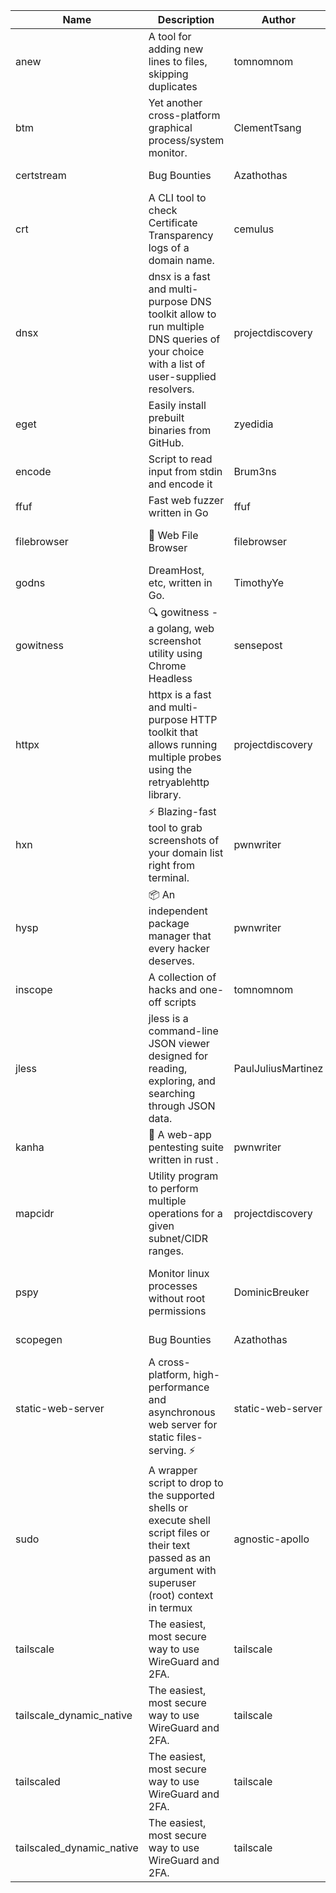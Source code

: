 | Name | Description | Author | Repository | Stars | Version | Updated | Size | SHA256SUM | B3SUM | Source | Language | License |
| ---- | ----------- | ------ | ---------- | ----- | ------- | ------- | ---- | --- | ------ | --------|-------- | ------- |
| anew | A tool for adding new lines to files, skipping duplicates | tomnomnom | [https://github.com/tomnomnom/anew](https://github.com/tomnomnom/anew) | 1109 | v0.1.1 | 2022-03-15T22:35:31Z | 1.41 MB | 54a988d0cfd4bd7914ff887a61babfe0aa1230a1c7768f0d0a4e476072305d35 | 9c01bb20cbd0146e0ec36133ad98c8e4455c8af78844bb9f0aa32df7020caa12 | https://raw.githubusercontent.com/Azathothas/Toolpacks/main/aarch64_arm64_v8a_Android/anew | Go | MIT License |
| btm | Yet another cross-platform graphical process/system monitor. | ClementTsang | [https://github.com/ClementTsang/bottom](https://github.com/ClementTsang/bottom) | 8216 | 0.9.6 | 2023-08-27T01:43:44Z | 3.11 MB | 3972c2a025d299d7156755bd4db12b5654ec551ecb44616b64a8cc7900e51c46 | 0239eed89a8d263fca4fa5729fbeab1e12234e84773317e9dc99ff941a41c1e7 | https://raw.githubusercontent.com/Azathothas/Toolpacks/main/aarch64_arm64_v8a_Android/btm | Rust | MIT License |
| certstream |  Bug Bounties | Azathothas | [https://github.com/Azathothas/Arsenal](https://github.com/Azathothas/Arsenal) | 13 | null |  | 4.54 MB | ac8210c810083dde974e4c9b6183de5f54b524d3e1661dddc8c69bae90f8c2f4 | 866a0c37b36908ed81045c61be00e986283284bbb674b0f2d2e61ce95a3117bc | https://raw.githubusercontent.com/Azathothas/Toolpacks/main/aarch64_arm64_v8a_Android/certstream | Shell | null |
| crt | A CLI tool to check Certificate Transparency logs of a domain name. | cemulus | [https://github.com/cemulus/crt](https://github.com/cemulus/crt) | 64 | v0.1.0 | 2022-03-08T21:41:54Z | 4.63 MB | a31d94fae6613d670a436d19d15a0fc23e07d67a6da909493b8c0cf385ff4071 | cd187621c559a0c93de8ee0422576c30cbc6212ae08abeaa431bc92c555b8eb6 | https://raw.githubusercontent.com/Azathothas/Toolpacks/main/aarch64_arm64_v8a_Android/crt | Go | Apache License 2.0 |
| dnsx | dnsx is a fast and multi-purpose DNS toolkit allow to run multiple DNS queries of your choice with a list of user-supplied resolvers. | projectdiscovery | [https://github.com/projectdiscovery/dnsx](https://github.com/projectdiscovery/dnsx) | 1824 | v1.1.6 | 2023-11-11T19:20:44Z | 25.01 MB | b23ef5f4cfbd22e653c6ead5961bd8bdfacf240ee7db10d1de505cfbaf149f36 | f08fc40de7a00d6891f0f4d0b997dbcb23c419d165a1cf95df1e78a9492bb150 | https://raw.githubusercontent.com/Azathothas/Toolpacks/main/aarch64_arm64_v8a_Android/dnsx | Go | MIT License |
| eget | Easily install prebuilt binaries from GitHub. | zyedidia | [https://github.com/zyedidia/eget](https://github.com/zyedidia/eget) | 659 | v1.3.3 | 2023-02-22T05:15:46Z | 6.49 MB | 97ead87bd056be0dfae9d472b6dd9264fc712642c0bdde3187f127ad9acd45dd | 481f076eb60d0265749c709226680a05249707bd2342a09921ad5ebca41a3346 | https://raw.githubusercontent.com/Azathothas/Toolpacks/main/aarch64_arm64_v8a_Android/eget | Go | MIT License |
| encode | Script to read input from stdin and encode it | Brum3ns | [https://github.com/Brum3ns/encode](https://github.com/Brum3ns/encode) | 18 | null |  | 2.49 MB | 85c0b547d113c7b2d6894a9cd8574c2779b4a30c87542ab1a319871fde6a5568 | b97c2406ef93ba82a94c6b47764feacc048a7447023b3d7248dbf84c5e2011c0 | https://raw.githubusercontent.com/Azathothas/Toolpacks/main/aarch64_arm64_v8a_Android/encode | Go | MIT License |
| ffuf | Fast web fuzzer written in Go | ffuf | [https://github.com/ffuf/ffuf](https://github.com/ffuf/ffuf) | 10740 | v2.1.0 | 2023-09-16T12:23:19Z | 8.18 MB | 067bea7ab87af61c992baf2298a8cf632fa3b2e7f9f17d0c4797633494df2763 | 46c1543ac9daed8c67b8147f40b5aad8b7bae6621e7a4df69ef2033e5a1dac5a | https://raw.githubusercontent.com/Azathothas/Toolpacks/main/aarch64_arm64_v8a_Android/ffuf | Go | MIT License |
| filebrowser | 📂 Web File Browser | filebrowser | [https://github.com/filebrowser/filebrowser](https://github.com/filebrowser/filebrowser) | 22102 | v2.27.0 | 2024-01-02T14:38:37Z | 13.29 MB | a4d452bd269cf3a839e0c1f1e653333509ba78002cea79c5c912073d78eaae87 | 69d16985357c722c692c9ba4609b697fb9f6a2e931c018d92cb41c97f3449f37 | https://raw.githubusercontent.com/Azathothas/Toolpacks/main/aarch64_arm64_v8a_Android/filebrowser | Go | Apache License 2.0 |
| godns |  DreamHost, etc, written in Go. | TimothyYe | [https://github.com/TimothyYe/godns](https://github.com/TimothyYe/godns) | 1385 | v3.0.5 | 2024-01-05T15:35:43Z | 11.81 MB | ec9a281ae2523e52cb3464882b2ece620da174447bc8854ae4f4c1f5ea8a3211 | c756831827f70ae9710cd80cd621f24f74664b36277cc370d0ac8b0707621ae2 | https://raw.githubusercontent.com/Azathothas/Toolpacks/main/aarch64_arm64_v8a_Android/godns | Go | Apache License 2.0 |
| gowitness | 🔍 gowitness - a golang, web screenshot utility using Chrome Headless | sensepost | [https://github.com/sensepost/gowitness](https://github.com/sensepost/gowitness) | 2524 | 2.5.1 | 2023-10-29T11:11:30Z | 25.96 MB | 5bdc90f551e3b2f60dc36fd37cb7db0db5e62ab28a718e7588557382ff51f963 | 0f06d5b2f340d36ae05c48a694e8448bd2d72cbef27f0e34f6ea2299520d4019 | https://raw.githubusercontent.com/Azathothas/Toolpacks/main/aarch64_arm64_v8a_Android/gowitness | Go | GNU General Public License v3.0 |
| httpx | httpx is a fast and multi-purpose HTTP toolkit that allows running multiple probes using the retryablehttp library. | projectdiscovery | [https://github.com/projectdiscovery/httpx](https://github.com/projectdiscovery/httpx) | 6320 | v1.3.7 | 2023-11-13T07:26:10Z | 39.73 MB | 1f4a29ab01e0dfbdb90832bb7ba42c2933f9140d8b3a73d6599d99ec27e76a09 | dc7f8508df264499314febfc9e7208a3bf53694a0138323356ccd4340ebffe6c | https://raw.githubusercontent.com/Azathothas/Toolpacks/main/aarch64_arm64_v8a_Android/httpx | Go | MIT License |
| hxn | ⚡ Blazing-fast tool to grab screenshots of your domain list right from terminal. | pwnwriter | [https://github.com/pwnwriter/haylxon](https://github.com/pwnwriter/haylxon) | 349 | v0.1.9 | 2023-11-03T07:24:19Z | 6.03 MB | dfbc687a895ffd348fd622ec4981d5ebb0f424915e7ce3efc131eba898221108 | 168f821cbbceee545ce339a365f3d9f6005d0a58611ae5d42daee7654544b273 | https://raw.githubusercontent.com/Azathothas/Toolpacks/main/aarch64_arm64_v8a_Android/hxn | Rust | MIT License |
| hysp | 📦 An independent package manager that every hacker deserves. | pwnwriter | [https://github.com/pwnwriter/hysp](https://github.com/pwnwriter/hysp) | 387 | v0.1.2 | 2023-12-13T15:03:18Z | 3.26 MB | 18db867810874e9dc75754cf3bdb846ca5d0393ea0eda316c3f716321a1adfd9 | 2e07f4cebe88aeda46e7903eb8552236a7304cacffe7f6890914d53ecec320bf | https://raw.githubusercontent.com/Azathothas/Toolpacks/main/aarch64_arm64_v8a_Android/hysp | Rust | MIT License |
| inscope | A collection of hacks and one-off scripts | tomnomnom | [https://github.com/tomnomnom/hacks](https://github.com/tomnomnom/hacks) | 1970 | null |  | 1.79 MB | 669aec9e8f8ec27274e3c5deefe3399c991d480cc83c49d61320f5506bc61992 | 50009899d1ef348709844fc57cfda8279ca182a424335260a6da14f80ab379aa | https://raw.githubusercontent.com/Azathothas/Toolpacks/main/aarch64_arm64_v8a_Android/inscope | Go | null |
| jless | jless is a command-line JSON viewer designed for reading, exploring, and searching through JSON data. | PaulJuliusMartinez | [https://github.com/PaulJuliusMartinez/jless](https://github.com/PaulJuliusMartinez/jless) | 4301 | v0.9.0 | 2023-07-17T02:51:34Z | 1.74 MB | 7833474dcc6a493542580897949bb4b842e0f9e2e71834ee6072c469573120f5 | 56e6f82dd4b81ec33cf1d76090f6522514c0f96bb2843c12688e1979015ee859 | https://raw.githubusercontent.com/Azathothas/Toolpacks/main/aarch64_arm64_v8a_Android/jless | Rust | MIT License |
| kanha | 🦚 A web-app pentesting suite written in rust . | pwnwriter | [https://github.com/pwnwriter/kanha](https://github.com/pwnwriter/kanha) | 218 | v-v0.1.2 | 2023-10-17T16:42:52Z | 2.78 MB | d92ce5d7f396d0cd46c7766bca3aaa0351abb4cfec0279b94783eb06dfd0d303 | 6b2ed3125975891cddc8001b3ae8b6ce658ff5828a4f36e2fba36118a4d3dd34 | https://raw.githubusercontent.com/Azathothas/Toolpacks/main/aarch64_arm64_v8a_Android/kanha | Rust | MIT License |
| mapcidr | Utility program to perform multiple operations for a given subnet/CIDR ranges. | projectdiscovery | [https://github.com/projectdiscovery/mapcidr](https://github.com/projectdiscovery/mapcidr) | 872 | v1.1.16 | 2023-11-23T07:59:56Z | 22.31 MB | 9a3ad8daf0376aeb0019c85e153bce20febd7aff120f89108e373f094b8cc303 | 0c9418d2b8547f9861f30c6bc4475581467a39b08809b7d7a12227d0f71a72f6 | https://raw.githubusercontent.com/Azathothas/Toolpacks/main/aarch64_arm64_v8a_Android/mapcidr | Go | MIT License |
| pspy | Monitor linux processes without root permissions | DominicBreuker | [https://github.com/DominicBreuker/pspy](https://github.com/DominicBreuker/pspy) | 4312 | v1.2.1 | 2023-01-17T21:10:08Z | 3.48 MB | e07357cb6a926a3c1f90ee7fcfd09b04588a672e96dbd25aabb7bc8cc75397a9 | f2dc959907e8bc6e76734fb17e545a66db9430291260ddca45dc930529a2e564 | https://raw.githubusercontent.com/Azathothas/Toolpacks/main/aarch64_arm64_v8a_Android/pspy | Go | GNU General Public License v3.0 |
| scopegen |  Bug Bounties | Azathothas | [https://github.com/Azathothas/Arsenal](https://github.com/Azathothas/Arsenal) | 13 | null |  | 1.54 MB | 280e6b0a350f0cfd0d12081fba58092444bd840bf7608d7a861bb68f6ed638b6 | 88d91af87f2d6d6e4a99c3f2d8d0ee9467dda28e8f42a55c847aab5107def508 | https://raw.githubusercontent.com/Azathothas/Toolpacks/main/aarch64_arm64_v8a_Android/scopegen | Shell | null |
| static-web-server | A cross-platform, high-performance and asynchronous web server for static files-serving. ⚡ | static-web-server | [https://github.com/static-web-server/static-web-server](https://github.com/static-web-server/static-web-server) | 965 | v2.24.2 | 2023-12-28T17:38:30Z | 6.44 MB | b91c0be5c541d063ef553aeac152f2c553a22bfd26e1d9da736e4bcd6c3299d5 | b81d7d2f8f24eccd2eb58d3ed59d3fdae47075101c03e692c53ac2b4eb5023f5 | https://raw.githubusercontent.com/Azathothas/Toolpacks/main/aarch64_arm64_v8a_Android/static-web-server | Rust | Apache License 2.0 |
| sudo | A wrapper script to drop to the supported shells or execute shell script files or their text passed as an argument with superuser (root) context in termux | agnostic-apollo | [https://github.com/agnostic-apollo/sudo](https://github.com/agnostic-apollo/sudo) | 63 | v0.2.0 | 2021-04-10T21:03:11Z | 0.24 MB | 9e56787b3ca489a9eb9e3a64f54944aa92c728d18576972ef7ef6bb10ca6462c | 261a7ec6cf5ed2fbc82f8128f2583eda7faeb8939b9e08143046f0b046e504ae | https://raw.githubusercontent.com/Azathothas/Toolpacks/main/aarch64_arm64_v8a_Android/sudo | Shell | MIT License |
| tailscale | The easiest, most secure way to use WireGuard and 2FA. | tailscale | [https://github.com/tailscale/tailscale](https://github.com/tailscale/tailscale) | 14862 | v1.56.1 | 2023-12-15T19:44:23Z | 10.42 MB | a114fc9064192e1eddbf0cec8ca95ff342df0b2ae717a6f9c628387ed6451c98 | 0887795552cff90cfd0844694b6c3a87024d97fae58c9a5ce8f7d806eaf923ce | https://raw.githubusercontent.com/Azathothas/Toolpacks/main/aarch64_arm64_v8a_Android/tailscale | Go | BSD 3-Clause New or Revised License |
| tailscale_dynamic_native | The easiest, most secure way to use WireGuard and 2FA. | tailscale | [https://github.com/tailscale/tailscale](https://github.com/tailscale/tailscale) | 14862 | v1.56.1 | 2023-12-15T19:44:23Z | 10.69 MB | de4357ab7868db5fa1f0f74201d565024c57b8219b1e09db4f4ab972dff2936e | fe110331d4ea1bf58d4e605241137f8ed36e1447e8bc476183da9a3fe8e2b922 | https://raw.githubusercontent.com/Azathothas/Toolpacks/main/aarch64_arm64_v8a_Android/tailscale_dynamic_native | Go | BSD 3-Clause New or Revised License |
| tailscaled | The easiest, most secure way to use WireGuard and 2FA. | tailscale | [https://github.com/tailscale/tailscale](https://github.com/tailscale/tailscale) | 14862 | v1.56.1 | 2023-12-15T19:44:23Z | 28.10 MB | 0340d673d4d2dcb8101c0bbfae2b4e3077626b9c48d4b930a2703a7b94029e77 | 8b556ab47194a3898393c5032987574b325777ecc36faf4dc4fdb34a52b98e2e | https://raw.githubusercontent.com/Azathothas/Toolpacks/main/aarch64_arm64_v8a_Android/tailscaled | Go | BSD 3-Clause New or Revised License |
| tailscaled_dynamic_native | The easiest, most secure way to use WireGuard and 2FA. | tailscale | [https://github.com/tailscale/tailscale](https://github.com/tailscale/tailscale) | 14862 | v1.56.1 | 2023-12-15T19:44:23Z | 29.86 MB | 392f992a113c419163e05e2fd1b3ddd5cedb1b5af88d28118f0e1ac5f4dca2d3 | fcf1fc4b5043e806bafb39b43321e49195c94c9dc9a84b39ab6474b16492145e | https://raw.githubusercontent.com/Azathothas/Toolpacks/main/aarch64_arm64_v8a_Android/tailscaled_dynamic_native | Go | BSD 3-Clause New or Revised License |
